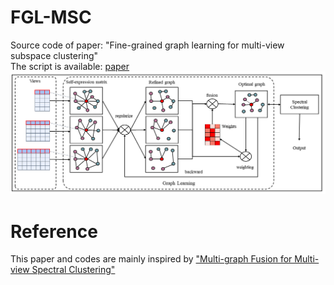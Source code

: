 # FGL-MSC
Source code of paper: "Fine-grained graph learning for multi-view subspace clustering"  
The script is available: [paper](https://arxiv.org/abs/2201.04604)  
![image](model.png)  

# Reference
This paper and codes are mainly inspired by ["Multi-graph Fusion for Multi-view Spectral Clustering"](https://github.com/sckangz/GFSC)
